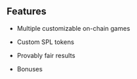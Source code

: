 

## Features

* Multiple customizable on-chain games

* Custom SPL tokens

* Provably fair results

* Bonuses
